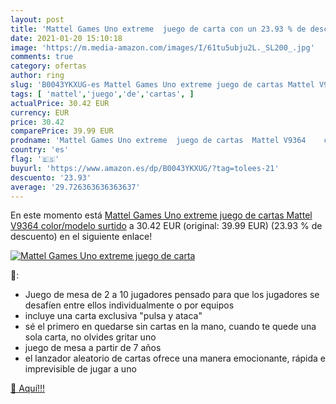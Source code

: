 ```yaml
---
layout: post
title: 'Mattel Games Uno extreme  juego de carta con un 23.93 % de descuento'
date: 2021-01-20 15:10:18
image: 'https://m.media-amazon.com/images/I/61tu5ubju2L._SL200_.jpg'
comments: true
category: ofertas
author: ring
slug: 'B0043YKXUG-es Mattel Games Uno extreme juego de cartas Mattel V9364...'
tags: [ 'mattel','juego','de','cartas', ]
actualPrice: 30.42 EUR
currency: EUR
price: 30.42
comparePrice: 39.99 EUR
prodname: 'Mattel Games Uno extreme  juego de cartas  Mattel V9364    color/modelo surtido'
country: 'es'
flag: '🇪🇸'
buyurl: 'https://www.amazon.es/dp/B0043YKXUG/?tag=tolees-21'
descuento: '23.93'
average: '29.726363636363637'
---
```


En este momento está [Mattel Games Uno extreme  juego de cartas  Mattel V9364    color/modelo surtido](https://www.amazon.es/dp/B0043YKXUG/?tag=tolees-21) a 30.42 EUR (original: 39.99 EUR) (23.93 %  de descuento) en el siguiente enlace!

[![Mattel Games Uno extreme  juego de carta](https://m.media-amazon.com/images/I/61tu5ubju2L._SL200_.jpg)](https://www.amazon.es/dp/B0043YKXUG/?tag=tolees-21)

🔎:

- Juego de mesa de 2 a 10 jugadores pensado para que los jugadores se desafíen entre ellos individualmente o por equipos
- incluye una carta exclusiva "pulsa y ataca"
- sé el primero en quedarse sin cartas en la mano, cuando te quede una sola carta, no olvides gritar uno
- juego de mesa a partir de 7 años
- el lanzador aleatorio de cartas ofrece una manera emocionante, rápida e imprevisible de jugar a uno

[🛒 Aquí!!!](https://www.amazon.es/dp/B0043YKXUG/?tag=tolees-21)
